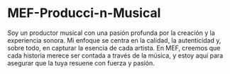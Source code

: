 # MEF-Producci-n-Musical
Soy un productor musical con una pasión profunda por la creación y la experiencia sonora. Mi enfoque se centra en la calidad, la autenticidad y, sobre todo, en capturar la esencia de cada artista. En MEF, creemos que cada historia merece ser contada a través de la música, y estoy aquí para asegurar que la tuya resuene con fuerza y pasión.

